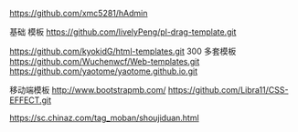 https://github.com/xmc5281/hAdmin

基础 模板 https://github.com/livelyPeng/pl-drag-template.git

https://github.com/kyokidG/html-templates.git
300 多套模板 https://github.com/Wuchenwcf/Web-templates.git
https://github.com/yaotome/yaotome.github.io.git


移动端模板 http://www.bootstrapmb.com/
https://github.com/Libra11/CSS-EFFECT.git

https://sc.chinaz.com/tag_moban/shoujiduan.html
